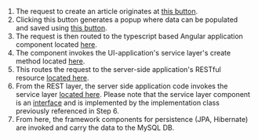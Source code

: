 1. The request to create an article originates at [this button](https://github.com/adhawan-vip/vip_adpq/blob/480f3e4f97dfe0b11a0e59572c86c1263654441c/src/main/webapp/app/entities/article/article.component.html#L4).  
2. Clicking this button generates a popup where data can be populated and saved using [this button](https://github.com/adhawan-vip/vip_adpq/blob/480f3e4f97dfe0b11a0e59572c86c1263654441c/src/main/webapp/app/entities/article/article-dialog.component.html#L87).
3. The request is then routed to the typescript based Angular application component located [here](https://github.com/adhawan-vip/vip_adpq/blob/480f3e4f97dfe0b11a0e59572c86c1263654441c/src/main/webapp/app/entities/article/article-dialog.component.ts#L51).
4. The component invokes the UI-application's service layer's create method located [here](https://github.com/adhawan-vip/vip_adpq/blob/480f3e4f97dfe0b11a0e59572c86c1263654441c/src/main/webapp/app/entities/article/article.service.ts#L20).  
5. This routes the request to the server-side application's RESTful resource [located here](https://github.com/adhawan-vip/vip_adpq/blob/ef6503cbe32b276016d405ff6468c9e355be3cc1/src/main/java/com/trustvip/web/rest/ArticleResource.java#L87).
6. From the REST layer, the server side application code invokes the service layer [located here](https://github.com/adhawan-vip/vip_adpq/blob/ef6503cbe32b276016d405ff6468c9e355be3cc1/src/main/java/com/trustvip/service/impl/ArticleServiceImpl.java#L69).  Please note that the service layer component is an [interface](https://github.com/adhawan-vip/vip_adpq/blob/480f3e4f97dfe0b11a0e59572c86c1263654441c/src/main/java/com/trustvip/service/ArticleService.java#L18) and is implemented by the implementation class previously referenced in Step 6.  
7. From here, the framework components for persistence (JPA, Hibernate) are invoked and carry the data to the MySQL DB.